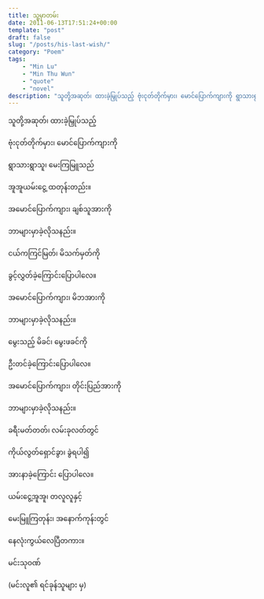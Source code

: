 ```yaml
---
title: သူ့မှာတမ်း
date: 2011-06-13T17:51:24+00:00
template: "post"  
draft: false  
slug: "/posts/his-last-wish/"  
category: "Poem"
tags:
    - "Min Lu"
    - "Min Thu Wun"
    - "quote"
    - "novel"
description: "သူတို့အဆုတ်၊ ထားခဲ့မြှုပ်သည့် ဗုံးငုတ်တိုက်မှား၊ မောင်ပြောက်ကျားကို ရွာသားရွာသူ၊ မေးကြမြူသည် အူအူယမ်းငွေ့ ထတုန်းတည်း။"
---
```

သူတို့အဆုတ်၊ ထားခဲ့မြှုပ်သည့်
  
ဗုံးငုတ်တိုက်မှား၊ မောင်ပြောက်ကျားကို
  
ရွာသားရွာသူ၊ မေးကြမြူသည်
  
အူအူယမ်းငွေ့ ထတုန်းတည်း။

အမောင်ပြောက်ကျား၊ ချစ်သူအားကို
  
ဘာများမှာခဲ့လိုသနည်း။

ငယ်ကကြင်မြတ်၊ မိသက်မှတ်ကို
  
ခွင့်လွှတ်ခဲ့ကြောင်းပြောပါလေ။

အမောင်ပြောက်ကျား၊ မိဘအားကို
  
ဘာများမှာခဲ့လိုသနည်း။

မွေးသည့် မိခင်၊ မွေးဖခင်ကို
  
ဦးတင်ခဲ့ကြောင်းပြောပါလေ။

အမောင်ပြောက်ကျား၊ တိုင်းပြည်အားကို
  
ဘာများမှာခဲ့လိုသနည်း။

ခရီးမတ်တတ်၊ လမ်းခုလတ်တွင်
  
ကိုယ်လွတ်ရှောင်ခွာ၊ ခွဲရပါ၍
  
အားနာခဲ့ကြောင်း ပြောပါလေ။

ယမ်းငွေ့အူအူ၊ တလူလူနှင့်
  
မေးမြူကြတုန်း၊ အနောက်ကုန်းတွင်
  
နေလုံးကွယ်လေပြီတကား။

မင်းသုဝဏ်

(မင်းလူ၏ ရင်ခုန်သူများ မှ)